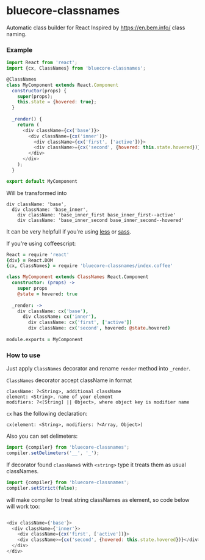 # bluecore-classnames

Automatic class builder for React
Inspired by https://en.bem.info/ class naming.

### Example

```js
import React from 'react';
import {cx, ClassNames} from 'bluecore-classnames';

@ClassNames
class MyComponent extends React.Component
  constructor(props) {
    super(props);
    this.state = {hovered: true};
  }
  
  _render() {
    return (
      <div className={cx('base')}>
        <div className={cx('inner')}>
          <div className={cx('first', ['active'])}>
          <div className>={cx('second', {hovered: this.state.hovered})}</div>
        </div>
      </div>
    );
  }

export default MyComponent

```

Will be transformed into

```jade
div className: 'base',
  div className: 'base_inner',
    div className: 'base_inner_first base_inner_first--active'
    div className: 'base_inner_second base_inner_second--hovered'
```

It can be very helpfull if you're using [less](http://lesscss.org/) or [sass](http://sass-lang.com/).

If you're using coffeescript:

```coffee
React = require 'react'
{div} = React.DOM
{cx, ClassNames} = require 'bluecore-classnames/index.coffee'

class MyComponent extends ClassNames React.Component
  constructor: (props) ->
    super props
    @state = hovered: true
    
  _render: ->
    div className: cx('base'),
      div className: cx('inner'),
        div className: cx('first', ['active'])
        div className: cx('second', hovered: @state.hovered)
  
module.exports = MyComponent

```

### How to use

Just apply `ClassNames` decorator and rename `render` method into `_render`.

`ClassNames` decorator accept className in format
```
className: ?<String>, additional className
element: <String>, name of your element
modifiers: ?<[String] || Object>, where object key is modifier name
```

`cx` has the following declaration:
```
cx(element: <String>, modifiers: ?<Array, Object>)
```

Also you can set delimeters:

```js
import {compiler} from 'bluecore-classnames';
compiler.setDelimeters('__', '_');
```

If decorator found `className`s with `<string>` type it treats them as usual classNames.
```js
import {compiler} from 'bluecore-classnames';
compiler.setStrict(false);
```
will make compiler to treat string classNames as element,
so code below will work too:
```js

<div className={'base'}>
  <div className={'inner'}>
    <div className={cx('first', ['active'])}>
    <div className>={cx('second', {hovered: this.state.hovered})}</div>
  </div>
</div>

```
